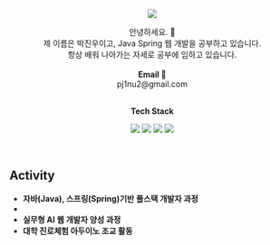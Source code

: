 <p align="center">
  <img src="https://capsule-render.vercel.app/api?type=waving&color=auto&height=300&section=header&text=J1NU2&fontSize=90&animation=fadeIn&fontAlignY=38&desc=J1NU2%20GitHub%20Profile%20Repository&descAlignY=51&descAlign=62"/>
</p>

<p align="center">
  안녕하세요. 👋<br>
  제 이름은 박진우이고, Java Spring 웹 개발을 공부하고 있습니다.<br>
  항상 배워 나아가는 자세로 공부에 임하고 있습니다.<br><br>
  <Strong>Email 📧</Strong><br>pj1nu2@gmail.com<br><br>
</p>

<p align="center">
    <Strong>Tech Stack</Strong><br>
</p>

<p align="center" display="inline-block">
    <img src="https://img.shields.io/badge/Java-007396.svg?&style=for-the-badge&logo=Java&logoColor=white">
    <img src="https://img.shields.io/badge/SpringBoot-6DB33F?style=for-the-badge&logo=SpringBoot&logoColor=white">
    <img src="https://img.shields.io/badge/MySQL-4479A1?style=for-the-badge&logo=MySQL&logoColor=white">
    <img src="https://img.shields.io/badge/Oracle-9F1D20?&style=for-the-badge&logo=Oracle&logoColor=white">
</p>

<br>

## Activity
- **자바(Java), 스프링(Spring)기반 풀스택 개발자 과정**
- 
- **실무형 AI 웹 개발자 양성 과정**
- **대학 진로체험 아두이노 조교 활동**
